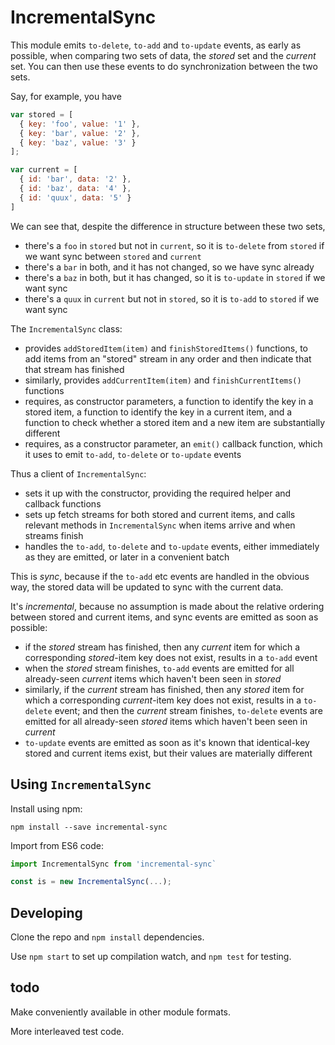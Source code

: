 # IncrementalSync

This module emits `to-delete`, `to-add` and `to-update` events, as early as
possible, when comparing two sets of data, the _stored_ set and the _current_ set.
You can then use these events to do synchronization between the two sets.

Say, for example, you have

```js
var stored = [
  { key: 'foo', value: '1' },
  { key: 'bar', value: '2' },
  { key: 'baz', value: '3' }
];

var current = [
  { id: 'bar', data: '2' },
  { id: 'baz', data: '4' },
  { id: 'quux', data: '5' }
]
```

We can see that, despite the difference in structure between these two sets,

* there's a `foo` in `stored` but not in `current`, so it is `to-delete` from `stored` if we want sync between `stored` and `current`
* there's a `bar` in both, and it has not changed, so we have sync already
* there's a `baz` in both, but it has changed, so it is `to-update` in `stored` if we want sync
* there's a `quux` in `current` but not in `stored`, so it is `to-add` to `stored` if we want sync

The `IncrementalSync` class:

* provides `addStoredItem(item)` and `finishStoredItems()` functions, to add items from
  an "stored" stream in any order and then indicate that that stream has finished
* similarly, provides `addCurrentItem(item)` and `finishCurrentItems()` functions
* requires, as constructor parameters, a function to identify the key in a stored item,
  a function to identify the key in a current item, and a function to check whether
  a stored item and a new item are substantially different
* requires, as a constructor parameter, an `emit()` callback function, which it
  uses to emit `to-add`, `to-delete` or `to-update` events

Thus a client of `IncrementalSync`:

* sets it up with the constructor, providing the required helper and callback functions
* sets up fetch streams for both stored and current items, and calls relevant methods
  in `IncrementalSync` when items arrive and when streams finish
* handles the `to-add`, `to-delete` and `to-update` events, either immediately as
  they are emitted, or later in a convenient batch

This is _sync_, because if the `to-add` etc events are handled in the obvious way,
the stored data will be updated to sync with the current data.

It's _incremental_, because no assumption is made about the relative ordering between
stored and current items, and sync events are emitted as soon as possible:

* if the _stored_ stream has finished, then any _current_ item for which a corresponding
  _stored_-item key does not exist, results in a `to-add` event
* when the _stored_ stream finishes, `to-add` events are emitted for all already-seen
  _current_ items which haven't been seen in _stored_
* similarly, if the _current_ stream has finished, then any _stored_ item for which a corresponding
  _current_-item key does not exist, results in a `to-delete` event; and then the _current_ stream
  finishes, `to-delete` events are emitted for all already-seen _stored_ items which haven't been
  seen in _current_
* `to-update` events are emitted as soon as it's known that identical-key stored and current
  items exist, but their values are materially different

## Using `IncrementalSync`

Install using npm:

```shell
npm install --save incremental-sync
```

Import from ES6 code:

```js
import IncrementalSync from 'incremental-sync`

const is = new IncrementalSync(...);
```

## Developing

Clone the repo and `npm install` dependencies.

Use `npm start` to set up compilation watch, and `npm test` for testing.

## todo

Make conveniently available in other module formats.

More interleaved test code.
